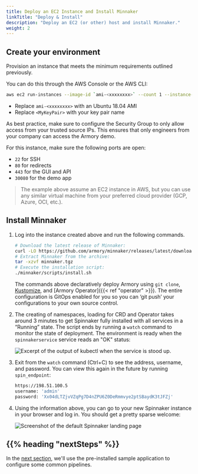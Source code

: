 ```yaml
---
title: Deploy an EC2 Instance and Install Minnaker
linkTitle: "Deploy & Install"
description: "Deploy an EC2 (or other) host and install Minnaker."
weight: 2
---
```


## Create your environment

Provision an instance that meets the minimum requirements outlined previously.

You can do this through the AWS Console or the AWS CLI:

```bash
aws ec2 run-instances --image-id `ami-<xxxxxxxx>` --count 1 --instance-type t3.xlarge --key-name `<MyKeyPair>`
```

* Replace `ami-<xxxxxxxx>` with an Ubuntu 18.04 AMI
* Replace `<MyKeyPair>` with your key pair name

As best practice, make sure to configure the Security Group to only allow access from your trusted source IPs.  This ensures that only engineers from your company can access the Armory demo.

For this instance, make sure the following ports are open:

* `22` for SSH 
* `80` for redirects
* `443` for the GUI and API
* `30080` for the demo app

> The example above assume an EC2 instance in AWS, but you can use any similar virtual machine from your preferred cloud provider (GCP, Azure, OCI, etc.).

## Install Minnaker

1. Log into the instance created above and run the following commands.

    ```bash
    # Download the latest release of Minnaker:
    curl -LO https://github.com/armory/minnaker/releases/latest/download/minnaker.tgz
    # Extract Minnaker from the archive:
    tar -xzvf minnaker.tgz
    # Execute the installation script:
    ./minnaker/scripts/install.sh
    ```

    The commands above declaratively deploy Armory using `git clone`, [Kustomize](https://kustomize.io/), and [Armory Operator]({{< ref "operator" >}}).  The entire configuration is GitOps enabled for you so you can ‘git push’ your configurations to your own source control. 

1. The creating of namespaces, loading for CRD and Operator takes around 3 minutes to get Spinnaker fully installed with all services in a “Running” state. The script ends by running a `watch` command to monitor the state of deployment. The environment is ready when the `spinnakerservice` service reads an "OK" status:

    ![Excerpt of the output of kubectl when the service is stood up.](/images/overview/demo/SpinnakerServiceStatus.png)

1. Exit from the `watch` command (Ctrl+C) to see the address, username, and password. You can view this again in the future by running `spin_endpoint`:


    ```bash
    https://198.51.100.5
    username: 'admin'
    password: 'Xx04dLTZjvVZqPg7D4nZPU6Z0DeRmmvye2ptSBaydK3tJFZj'
    ```

1. Using the information above, you can go to your new Spinnaker instance in your browser and log in. You should get a pretty sparse welcome:

    ![Screenshot of the default Spinnaker landing page](/images/overview/demo/SpinnakerFirstView.png)

## {{% heading "nextSteps" %}}

In the [next section](/docs/overview/demo/configure-deployment), we'll use the pre-installed sample application to configure some common pipelines.
